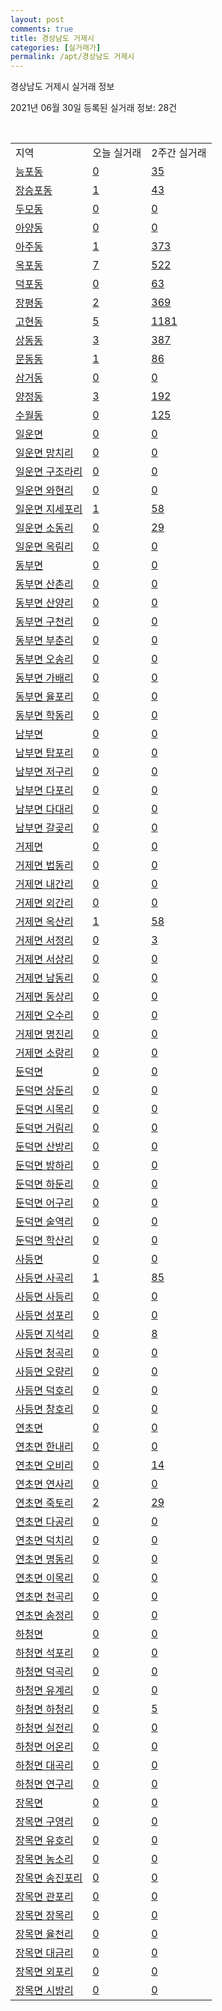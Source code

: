 ```yaml
---
layout: post
comments: true
title: 경상남도 거제시
categories: [실거래가]
permalink: /apt/경상남도 거제시
---
```


경상남도 거제시 실거래 정보

2021년 06월 30일 등록된 실거래 정보: 28건

<script type="text/javascript">
  google.charts.load('current', {'packages':['corechart']});
  google.charts.setOnLoadCallback(drawChart);

  function drawChart() {
    var data = google.visualization.arrayToDataTable([['거래일', '매매', '전월세', '전매'], ['21-02', 304, 292, 43], ['21-03', 448, 260, 34], ['21-04', 376, 255, 44], ['21-05', 431, 228, 482], ['21-06', 256, 129, 83]]);

    var options = {
      title: '최근 유형별 거래량 추이',
      legend: { position: 'bottom' }
    };

    var chart = new google.visualization.LineChart(document.getElementById('columnchart_material'));
    chart.draw(data, (options));
  }
</script>

<div id="columnchart_material" style="width: 95%; margin-left: -35px"></div>
<br>
<table class="sortable">
  <tr>
    <td>지역</td>
    <td>오늘 실거래</td>
    <td>2주간 실거래</td>
  </tr>

  
  <tr class="item">
    <td><a href="경상남도 거제시 능포동">능포동</a></td>
    <td><a href="경상남도 거제시 능포동">0</a></td>
    <td><a href="경상남도 거제시 능포동">35</a></td>
  </tr>
    

  <tr class="item">
    <td><a href="경상남도 거제시 장승포동">장승포동</a></td>
    <td><a href="경상남도 거제시 장승포동">1</a></td>
    <td><a href="경상남도 거제시 장승포동">43</a></td>
  </tr>
    

  <tr class="item">
    <td><a href="경상남도 거제시 두모동">두모동</a></td>
    <td><a href="경상남도 거제시 두모동">0</a></td>
    <td><a href="경상남도 거제시 두모동">0</a></td>
  </tr>
    

  <tr class="item">
    <td><a href="경상남도 거제시 아양동">아양동</a></td>
    <td><a href="경상남도 거제시 아양동">0</a></td>
    <td><a href="경상남도 거제시 아양동">0</a></td>
  </tr>
    

  <tr class="item">
    <td><a href="경상남도 거제시 아주동">아주동</a></td>
    <td><a href="경상남도 거제시 아주동">1</a></td>
    <td><a href="경상남도 거제시 아주동">373</a></td>
  </tr>
    

  <tr class="item">
    <td><a href="경상남도 거제시 옥포동">옥포동</a></td>
    <td><a href="경상남도 거제시 옥포동">7</a></td>
    <td><a href="경상남도 거제시 옥포동">522</a></td>
  </tr>
    

  <tr class="item">
    <td><a href="경상남도 거제시 덕포동">덕포동</a></td>
    <td><a href="경상남도 거제시 덕포동">0</a></td>
    <td><a href="경상남도 거제시 덕포동">63</a></td>
  </tr>
    

  <tr class="item">
    <td><a href="경상남도 거제시 장평동">장평동</a></td>
    <td><a href="경상남도 거제시 장평동">2</a></td>
    <td><a href="경상남도 거제시 장평동">369</a></td>
  </tr>
    

  <tr class="item">
    <td><a href="경상남도 거제시 고현동">고현동</a></td>
    <td><a href="경상남도 거제시 고현동">5</a></td>
    <td><a href="경상남도 거제시 고현동">1181</a></td>
  </tr>
    

  <tr class="item">
    <td><a href="경상남도 거제시 상동동">상동동</a></td>
    <td><a href="경상남도 거제시 상동동">3</a></td>
    <td><a href="경상남도 거제시 상동동">387</a></td>
  </tr>
    

  <tr class="item">
    <td><a href="경상남도 거제시 문동동">문동동</a></td>
    <td><a href="경상남도 거제시 문동동">1</a></td>
    <td><a href="경상남도 거제시 문동동">86</a></td>
  </tr>
    

  <tr class="item">
    <td><a href="경상남도 거제시 삼거동">삼거동</a></td>
    <td><a href="경상남도 거제시 삼거동">0</a></td>
    <td><a href="경상남도 거제시 삼거동">0</a></td>
  </tr>
    

  <tr class="item">
    <td><a href="경상남도 거제시 양정동">양정동</a></td>
    <td><a href="경상남도 거제시 양정동">3</a></td>
    <td><a href="경상남도 거제시 양정동">192</a></td>
  </tr>
    

  <tr class="item">
    <td><a href="경상남도 거제시 수월동">수월동</a></td>
    <td><a href="경상남도 거제시 수월동">0</a></td>
    <td><a href="경상남도 거제시 수월동">125</a></td>
  </tr>
    

  <tr class="item">
    <td><a href="경상남도 거제시 일운면">일운면</a></td>
    <td><a href="경상남도 거제시 일운면">0</a></td>
    <td><a href="경상남도 거제시 일운면">0</a></td>
  </tr>
    

  <tr class="item">
    <td><a href="경상남도 거제시 일운면 망치리">일운면 망치리</a></td>
    <td><a href="경상남도 거제시 일운면 망치리">0</a></td>
    <td><a href="경상남도 거제시 일운면 망치리">0</a></td>
  </tr>
    

  <tr class="item">
    <td><a href="경상남도 거제시 일운면 구조라리">일운면 구조라리</a></td>
    <td><a href="경상남도 거제시 일운면 구조라리">0</a></td>
    <td><a href="경상남도 거제시 일운면 구조라리">0</a></td>
  </tr>
    

  <tr class="item">
    <td><a href="경상남도 거제시 일운면 와현리">일운면 와현리</a></td>
    <td><a href="경상남도 거제시 일운면 와현리">0</a></td>
    <td><a href="경상남도 거제시 일운면 와현리">0</a></td>
  </tr>
    

  <tr class="item">
    <td><a href="경상남도 거제시 일운면 지세포리">일운면 지세포리</a></td>
    <td><a href="경상남도 거제시 일운면 지세포리">1</a></td>
    <td><a href="경상남도 거제시 일운면 지세포리">58</a></td>
  </tr>
    

  <tr class="item">
    <td><a href="경상남도 거제시 일운면 소동리">일운면 소동리</a></td>
    <td><a href="경상남도 거제시 일운면 소동리">0</a></td>
    <td><a href="경상남도 거제시 일운면 소동리">29</a></td>
  </tr>
    

  <tr class="item">
    <td><a href="경상남도 거제시 일운면 옥림리">일운면 옥림리</a></td>
    <td><a href="경상남도 거제시 일운면 옥림리">0</a></td>
    <td><a href="경상남도 거제시 일운면 옥림리">0</a></td>
  </tr>
    

  <tr class="item">
    <td><a href="경상남도 거제시 동부면">동부면</a></td>
    <td><a href="경상남도 거제시 동부면">0</a></td>
    <td><a href="경상남도 거제시 동부면">0</a></td>
  </tr>
    

  <tr class="item">
    <td><a href="경상남도 거제시 동부면 산촌리">동부면 산촌리</a></td>
    <td><a href="경상남도 거제시 동부면 산촌리">0</a></td>
    <td><a href="경상남도 거제시 동부면 산촌리">0</a></td>
  </tr>
    

  <tr class="item">
    <td><a href="경상남도 거제시 동부면 산양리">동부면 산양리</a></td>
    <td><a href="경상남도 거제시 동부면 산양리">0</a></td>
    <td><a href="경상남도 거제시 동부면 산양리">0</a></td>
  </tr>
    

  <tr class="item">
    <td><a href="경상남도 거제시 동부면 구천리">동부면 구천리</a></td>
    <td><a href="경상남도 거제시 동부면 구천리">0</a></td>
    <td><a href="경상남도 거제시 동부면 구천리">0</a></td>
  </tr>
    

  <tr class="item">
    <td><a href="경상남도 거제시 동부면 부춘리">동부면 부춘리</a></td>
    <td><a href="경상남도 거제시 동부면 부춘리">0</a></td>
    <td><a href="경상남도 거제시 동부면 부춘리">0</a></td>
  </tr>
    

  <tr class="item">
    <td><a href="경상남도 거제시 동부면 오송리">동부면 오송리</a></td>
    <td><a href="경상남도 거제시 동부면 오송리">0</a></td>
    <td><a href="경상남도 거제시 동부면 오송리">0</a></td>
  </tr>
    

  <tr class="item">
    <td><a href="경상남도 거제시 동부면 가배리">동부면 가배리</a></td>
    <td><a href="경상남도 거제시 동부면 가배리">0</a></td>
    <td><a href="경상남도 거제시 동부면 가배리">0</a></td>
  </tr>
    

  <tr class="item">
    <td><a href="경상남도 거제시 동부면 율포리">동부면 율포리</a></td>
    <td><a href="경상남도 거제시 동부면 율포리">0</a></td>
    <td><a href="경상남도 거제시 동부면 율포리">0</a></td>
  </tr>
    

  <tr class="item">
    <td><a href="경상남도 거제시 동부면 학동리">동부면 학동리</a></td>
    <td><a href="경상남도 거제시 동부면 학동리">0</a></td>
    <td><a href="경상남도 거제시 동부면 학동리">0</a></td>
  </tr>
    

  <tr class="item">
    <td><a href="경상남도 거제시 남부면">남부면</a></td>
    <td><a href="경상남도 거제시 남부면">0</a></td>
    <td><a href="경상남도 거제시 남부면">0</a></td>
  </tr>
    

  <tr class="item">
    <td><a href="경상남도 거제시 남부면 탑포리">남부면 탑포리</a></td>
    <td><a href="경상남도 거제시 남부면 탑포리">0</a></td>
    <td><a href="경상남도 거제시 남부면 탑포리">0</a></td>
  </tr>
    

  <tr class="item">
    <td><a href="경상남도 거제시 남부면 저구리">남부면 저구리</a></td>
    <td><a href="경상남도 거제시 남부면 저구리">0</a></td>
    <td><a href="경상남도 거제시 남부면 저구리">0</a></td>
  </tr>
    

  <tr class="item">
    <td><a href="경상남도 거제시 남부면 다포리">남부면 다포리</a></td>
    <td><a href="경상남도 거제시 남부면 다포리">0</a></td>
    <td><a href="경상남도 거제시 남부면 다포리">0</a></td>
  </tr>
    

  <tr class="item">
    <td><a href="경상남도 거제시 남부면 다대리">남부면 다대리</a></td>
    <td><a href="경상남도 거제시 남부면 다대리">0</a></td>
    <td><a href="경상남도 거제시 남부면 다대리">0</a></td>
  </tr>
    

  <tr class="item">
    <td><a href="경상남도 거제시 남부면 갈곶리">남부면 갈곶리</a></td>
    <td><a href="경상남도 거제시 남부면 갈곶리">0</a></td>
    <td><a href="경상남도 거제시 남부면 갈곶리">0</a></td>
  </tr>
    

  <tr class="item">
    <td><a href="경상남도 거제시 거제면">거제면</a></td>
    <td><a href="경상남도 거제시 거제면">0</a></td>
    <td><a href="경상남도 거제시 거제면">0</a></td>
  </tr>
    

  <tr class="item">
    <td><a href="경상남도 거제시 거제면 법동리">거제면 법동리</a></td>
    <td><a href="경상남도 거제시 거제면 법동리">0</a></td>
    <td><a href="경상남도 거제시 거제면 법동리">0</a></td>
  </tr>
    

  <tr class="item">
    <td><a href="경상남도 거제시 거제면 내간리">거제면 내간리</a></td>
    <td><a href="경상남도 거제시 거제면 내간리">0</a></td>
    <td><a href="경상남도 거제시 거제면 내간리">0</a></td>
  </tr>
    

  <tr class="item">
    <td><a href="경상남도 거제시 거제면 외간리">거제면 외간리</a></td>
    <td><a href="경상남도 거제시 거제면 외간리">0</a></td>
    <td><a href="경상남도 거제시 거제면 외간리">0</a></td>
  </tr>
    

  <tr class="item">
    <td><a href="경상남도 거제시 거제면 옥산리">거제면 옥산리</a></td>
    <td><a href="경상남도 거제시 거제면 옥산리">1</a></td>
    <td><a href="경상남도 거제시 거제면 옥산리">58</a></td>
  </tr>
    

  <tr class="item">
    <td><a href="경상남도 거제시 거제면 서정리">거제면 서정리</a></td>
    <td><a href="경상남도 거제시 거제면 서정리">0</a></td>
    <td><a href="경상남도 거제시 거제면 서정리">3</a></td>
  </tr>
    

  <tr class="item">
    <td><a href="경상남도 거제시 거제면 서상리">거제면 서상리</a></td>
    <td><a href="경상남도 거제시 거제면 서상리">0</a></td>
    <td><a href="경상남도 거제시 거제면 서상리">0</a></td>
  </tr>
    

  <tr class="item">
    <td><a href="경상남도 거제시 거제면 남동리">거제면 남동리</a></td>
    <td><a href="경상남도 거제시 거제면 남동리">0</a></td>
    <td><a href="경상남도 거제시 거제면 남동리">0</a></td>
  </tr>
    

  <tr class="item">
    <td><a href="경상남도 거제시 거제면 동상리">거제면 동상리</a></td>
    <td><a href="경상남도 거제시 거제면 동상리">0</a></td>
    <td><a href="경상남도 거제시 거제면 동상리">0</a></td>
  </tr>
    

  <tr class="item">
    <td><a href="경상남도 거제시 거제면 오수리">거제면 오수리</a></td>
    <td><a href="경상남도 거제시 거제면 오수리">0</a></td>
    <td><a href="경상남도 거제시 거제면 오수리">0</a></td>
  </tr>
    

  <tr class="item">
    <td><a href="경상남도 거제시 거제면 명진리">거제면 명진리</a></td>
    <td><a href="경상남도 거제시 거제면 명진리">0</a></td>
    <td><a href="경상남도 거제시 거제면 명진리">0</a></td>
  </tr>
    

  <tr class="item">
    <td><a href="경상남도 거제시 거제면 소랑리">거제면 소랑리</a></td>
    <td><a href="경상남도 거제시 거제면 소랑리">0</a></td>
    <td><a href="경상남도 거제시 거제면 소랑리">0</a></td>
  </tr>
    

  <tr class="item">
    <td><a href="경상남도 거제시 둔덕면">둔덕면</a></td>
    <td><a href="경상남도 거제시 둔덕면">0</a></td>
    <td><a href="경상남도 거제시 둔덕면">0</a></td>
  </tr>
    

  <tr class="item">
    <td><a href="경상남도 거제시 둔덕면 상둔리">둔덕면 상둔리</a></td>
    <td><a href="경상남도 거제시 둔덕면 상둔리">0</a></td>
    <td><a href="경상남도 거제시 둔덕면 상둔리">0</a></td>
  </tr>
    

  <tr class="item">
    <td><a href="경상남도 거제시 둔덕면 시목리">둔덕면 시목리</a></td>
    <td><a href="경상남도 거제시 둔덕면 시목리">0</a></td>
    <td><a href="경상남도 거제시 둔덕면 시목리">0</a></td>
  </tr>
    

  <tr class="item">
    <td><a href="경상남도 거제시 둔덕면 거림리">둔덕면 거림리</a></td>
    <td><a href="경상남도 거제시 둔덕면 거림리">0</a></td>
    <td><a href="경상남도 거제시 둔덕면 거림리">0</a></td>
  </tr>
    

  <tr class="item">
    <td><a href="경상남도 거제시 둔덕면 산방리">둔덕면 산방리</a></td>
    <td><a href="경상남도 거제시 둔덕면 산방리">0</a></td>
    <td><a href="경상남도 거제시 둔덕면 산방리">0</a></td>
  </tr>
    

  <tr class="item">
    <td><a href="경상남도 거제시 둔덕면 방하리">둔덕면 방하리</a></td>
    <td><a href="경상남도 거제시 둔덕면 방하리">0</a></td>
    <td><a href="경상남도 거제시 둔덕면 방하리">0</a></td>
  </tr>
    

  <tr class="item">
    <td><a href="경상남도 거제시 둔덕면 하둔리">둔덕면 하둔리</a></td>
    <td><a href="경상남도 거제시 둔덕면 하둔리">0</a></td>
    <td><a href="경상남도 거제시 둔덕면 하둔리">0</a></td>
  </tr>
    

  <tr class="item">
    <td><a href="경상남도 거제시 둔덕면 어구리">둔덕면 어구리</a></td>
    <td><a href="경상남도 거제시 둔덕면 어구리">0</a></td>
    <td><a href="경상남도 거제시 둔덕면 어구리">0</a></td>
  </tr>
    

  <tr class="item">
    <td><a href="경상남도 거제시 둔덕면 술역리">둔덕면 술역리</a></td>
    <td><a href="경상남도 거제시 둔덕면 술역리">0</a></td>
    <td><a href="경상남도 거제시 둔덕면 술역리">0</a></td>
  </tr>
    

  <tr class="item">
    <td><a href="경상남도 거제시 둔덕면 학산리">둔덕면 학산리</a></td>
    <td><a href="경상남도 거제시 둔덕면 학산리">0</a></td>
    <td><a href="경상남도 거제시 둔덕면 학산리">0</a></td>
  </tr>
    

  <tr class="item">
    <td><a href="경상남도 거제시 사등면">사등면</a></td>
    <td><a href="경상남도 거제시 사등면">0</a></td>
    <td><a href="경상남도 거제시 사등면">0</a></td>
  </tr>
    

  <tr class="item">
    <td><a href="경상남도 거제시 사등면 사곡리">사등면 사곡리</a></td>
    <td><a href="경상남도 거제시 사등면 사곡리">1</a></td>
    <td><a href="경상남도 거제시 사등면 사곡리">85</a></td>
  </tr>
    

  <tr class="item">
    <td><a href="경상남도 거제시 사등면 사등리">사등면 사등리</a></td>
    <td><a href="경상남도 거제시 사등면 사등리">0</a></td>
    <td><a href="경상남도 거제시 사등면 사등리">0</a></td>
  </tr>
    

  <tr class="item">
    <td><a href="경상남도 거제시 사등면 성포리">사등면 성포리</a></td>
    <td><a href="경상남도 거제시 사등면 성포리">0</a></td>
    <td><a href="경상남도 거제시 사등면 성포리">0</a></td>
  </tr>
    

  <tr class="item">
    <td><a href="경상남도 거제시 사등면 지석리">사등면 지석리</a></td>
    <td><a href="경상남도 거제시 사등면 지석리">0</a></td>
    <td><a href="경상남도 거제시 사등면 지석리">8</a></td>
  </tr>
    

  <tr class="item">
    <td><a href="경상남도 거제시 사등면 청곡리">사등면 청곡리</a></td>
    <td><a href="경상남도 거제시 사등면 청곡리">0</a></td>
    <td><a href="경상남도 거제시 사등면 청곡리">0</a></td>
  </tr>
    

  <tr class="item">
    <td><a href="경상남도 거제시 사등면 오량리">사등면 오량리</a></td>
    <td><a href="경상남도 거제시 사등면 오량리">0</a></td>
    <td><a href="경상남도 거제시 사등면 오량리">0</a></td>
  </tr>
    

  <tr class="item">
    <td><a href="경상남도 거제시 사등면 덕호리">사등면 덕호리</a></td>
    <td><a href="경상남도 거제시 사등면 덕호리">0</a></td>
    <td><a href="경상남도 거제시 사등면 덕호리">0</a></td>
  </tr>
    

  <tr class="item">
    <td><a href="경상남도 거제시 사등면 창호리">사등면 창호리</a></td>
    <td><a href="경상남도 거제시 사등면 창호리">0</a></td>
    <td><a href="경상남도 거제시 사등면 창호리">0</a></td>
  </tr>
    

  <tr class="item">
    <td><a href="경상남도 거제시 연초면">연초면</a></td>
    <td><a href="경상남도 거제시 연초면">0</a></td>
    <td><a href="경상남도 거제시 연초면">0</a></td>
  </tr>
    

  <tr class="item">
    <td><a href="경상남도 거제시 연초면 한내리">연초면 한내리</a></td>
    <td><a href="경상남도 거제시 연초면 한내리">0</a></td>
    <td><a href="경상남도 거제시 연초면 한내리">0</a></td>
  </tr>
    

  <tr class="item">
    <td><a href="경상남도 거제시 연초면 오비리">연초면 오비리</a></td>
    <td><a href="경상남도 거제시 연초면 오비리">0</a></td>
    <td><a href="경상남도 거제시 연초면 오비리">14</a></td>
  </tr>
    

  <tr class="item">
    <td><a href="경상남도 거제시 연초면 연사리">연초면 연사리</a></td>
    <td><a href="경상남도 거제시 연초면 연사리">0</a></td>
    <td><a href="경상남도 거제시 연초면 연사리">0</a></td>
  </tr>
    

  <tr class="item">
    <td><a href="경상남도 거제시 연초면 죽토리">연초면 죽토리</a></td>
    <td><a href="경상남도 거제시 연초면 죽토리">2</a></td>
    <td><a href="경상남도 거제시 연초면 죽토리">29</a></td>
  </tr>
    

  <tr class="item">
    <td><a href="경상남도 거제시 연초면 다공리">연초면 다공리</a></td>
    <td><a href="경상남도 거제시 연초면 다공리">0</a></td>
    <td><a href="경상남도 거제시 연초면 다공리">0</a></td>
  </tr>
    

  <tr class="item">
    <td><a href="경상남도 거제시 연초면 덕치리">연초면 덕치리</a></td>
    <td><a href="경상남도 거제시 연초면 덕치리">0</a></td>
    <td><a href="경상남도 거제시 연초면 덕치리">0</a></td>
  </tr>
    

  <tr class="item">
    <td><a href="경상남도 거제시 연초면 명동리">연초면 명동리</a></td>
    <td><a href="경상남도 거제시 연초면 명동리">0</a></td>
    <td><a href="경상남도 거제시 연초면 명동리">0</a></td>
  </tr>
    

  <tr class="item">
    <td><a href="경상남도 거제시 연초면 이목리">연초면 이목리</a></td>
    <td><a href="경상남도 거제시 연초면 이목리">0</a></td>
    <td><a href="경상남도 거제시 연초면 이목리">0</a></td>
  </tr>
    

  <tr class="item">
    <td><a href="경상남도 거제시 연초면 천곡리">연초면 천곡리</a></td>
    <td><a href="경상남도 거제시 연초면 천곡리">0</a></td>
    <td><a href="경상남도 거제시 연초면 천곡리">0</a></td>
  </tr>
    

  <tr class="item">
    <td><a href="경상남도 거제시 연초면 송정리">연초면 송정리</a></td>
    <td><a href="경상남도 거제시 연초면 송정리">0</a></td>
    <td><a href="경상남도 거제시 연초면 송정리">0</a></td>
  </tr>
    

  <tr class="item">
    <td><a href="경상남도 거제시 하청면">하청면</a></td>
    <td><a href="경상남도 거제시 하청면">0</a></td>
    <td><a href="경상남도 거제시 하청면">0</a></td>
  </tr>
    

  <tr class="item">
    <td><a href="경상남도 거제시 하청면 석포리">하청면 석포리</a></td>
    <td><a href="경상남도 거제시 하청면 석포리">0</a></td>
    <td><a href="경상남도 거제시 하청면 석포리">0</a></td>
  </tr>
    

  <tr class="item">
    <td><a href="경상남도 거제시 하청면 덕곡리">하청면 덕곡리</a></td>
    <td><a href="경상남도 거제시 하청면 덕곡리">0</a></td>
    <td><a href="경상남도 거제시 하청면 덕곡리">0</a></td>
  </tr>
    

  <tr class="item">
    <td><a href="경상남도 거제시 하청면 유계리">하청면 유계리</a></td>
    <td><a href="경상남도 거제시 하청면 유계리">0</a></td>
    <td><a href="경상남도 거제시 하청면 유계리">0</a></td>
  </tr>
    

  <tr class="item">
    <td><a href="경상남도 거제시 하청면 하청리">하청면 하청리</a></td>
    <td><a href="경상남도 거제시 하청면 하청리">0</a></td>
    <td><a href="경상남도 거제시 하청면 하청리">5</a></td>
  </tr>
    

  <tr class="item">
    <td><a href="경상남도 거제시 하청면 실전리">하청면 실전리</a></td>
    <td><a href="경상남도 거제시 하청면 실전리">0</a></td>
    <td><a href="경상남도 거제시 하청면 실전리">0</a></td>
  </tr>
    

  <tr class="item">
    <td><a href="경상남도 거제시 하청면 어온리">하청면 어온리</a></td>
    <td><a href="경상남도 거제시 하청면 어온리">0</a></td>
    <td><a href="경상남도 거제시 하청면 어온리">0</a></td>
  </tr>
    

  <tr class="item">
    <td><a href="경상남도 거제시 하청면 대곡리">하청면 대곡리</a></td>
    <td><a href="경상남도 거제시 하청면 대곡리">0</a></td>
    <td><a href="경상남도 거제시 하청면 대곡리">0</a></td>
  </tr>
    

  <tr class="item">
    <td><a href="경상남도 거제시 하청면 연구리">하청면 연구리</a></td>
    <td><a href="경상남도 거제시 하청면 연구리">0</a></td>
    <td><a href="경상남도 거제시 하청면 연구리">0</a></td>
  </tr>
    

  <tr class="item">
    <td><a href="경상남도 거제시 장목면">장목면</a></td>
    <td><a href="경상남도 거제시 장목면">0</a></td>
    <td><a href="경상남도 거제시 장목면">0</a></td>
  </tr>
    

  <tr class="item">
    <td><a href="경상남도 거제시 장목면 구영리">장목면 구영리</a></td>
    <td><a href="경상남도 거제시 장목면 구영리">0</a></td>
    <td><a href="경상남도 거제시 장목면 구영리">0</a></td>
  </tr>
    

  <tr class="item">
    <td><a href="경상남도 거제시 장목면 유호리">장목면 유호리</a></td>
    <td><a href="경상남도 거제시 장목면 유호리">0</a></td>
    <td><a href="경상남도 거제시 장목면 유호리">0</a></td>
  </tr>
    

  <tr class="item">
    <td><a href="경상남도 거제시 장목면 농소리">장목면 농소리</a></td>
    <td><a href="경상남도 거제시 장목면 농소리">0</a></td>
    <td><a href="경상남도 거제시 장목면 농소리">0</a></td>
  </tr>
    

  <tr class="item">
    <td><a href="경상남도 거제시 장목면 송진포리">장목면 송진포리</a></td>
    <td><a href="경상남도 거제시 장목면 송진포리">0</a></td>
    <td><a href="경상남도 거제시 장목면 송진포리">0</a></td>
  </tr>
    

  <tr class="item">
    <td><a href="경상남도 거제시 장목면 관포리">장목면 관포리</a></td>
    <td><a href="경상남도 거제시 장목면 관포리">0</a></td>
    <td><a href="경상남도 거제시 장목면 관포리">0</a></td>
  </tr>
    

  <tr class="item">
    <td><a href="경상남도 거제시 장목면 장목리">장목면 장목리</a></td>
    <td><a href="경상남도 거제시 장목면 장목리">0</a></td>
    <td><a href="경상남도 거제시 장목면 장목리">0</a></td>
  </tr>
    

  <tr class="item">
    <td><a href="경상남도 거제시 장목면 율천리">장목면 율천리</a></td>
    <td><a href="경상남도 거제시 장목면 율천리">0</a></td>
    <td><a href="경상남도 거제시 장목면 율천리">0</a></td>
  </tr>
    

  <tr class="item">
    <td><a href="경상남도 거제시 장목면 대금리">장목면 대금리</a></td>
    <td><a href="경상남도 거제시 장목면 대금리">0</a></td>
    <td><a href="경상남도 거제시 장목면 대금리">0</a></td>
  </tr>
    

  <tr class="item">
    <td><a href="경상남도 거제시 장목면 외포리">장목면 외포리</a></td>
    <td><a href="경상남도 거제시 장목면 외포리">0</a></td>
    <td><a href="경상남도 거제시 장목면 외포리">0</a></td>
  </tr>
    

  <tr class="item">
    <td><a href="경상남도 거제시 장목면 시방리">장목면 시방리</a></td>
    <td><a href="경상남도 거제시 장목면 시방리">0</a></td>
    <td><a href="경상남도 거제시 장목면 시방리">0</a></td>
  </tr>
    


</table>


    